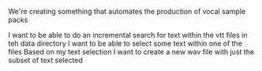 We're creating something that automates the production of vocal sample packs

I want to be able to do an incremental search for text within the vtt files in teh data directory
I want to be able to select some text within one of the files
Based on my text selection I want to create a new wav file with just the subset of text selected